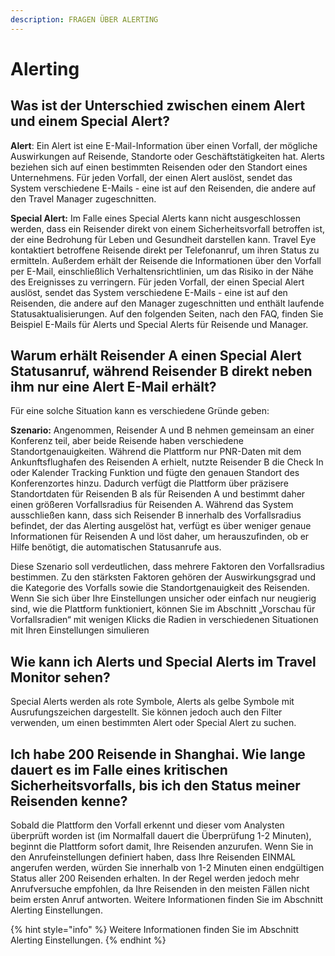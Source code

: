 ```yaml
---
description: FRAGEN ÜBER ALERTING
---
```


# Alerting

## Was ist der Unterschied zwischen einem Alert und einem Special Alert?

**Alert**: Ein Alert ist eine E-Mail-Information über einen Vorfall, der mögliche Auswirkungen auf Reisende, Standorte oder Geschäftstätigkeiten hat. Alerts beziehen sich auf einen bestimmten Reisenden oder den Standort eines Unternehmens. Für jeden Vorfall, der einen Alert auslöst, sendet das System verschiedene E-Mails - eine ist auf den Reisenden, die andere auf den Travel Manager zugeschnitten.

**Special Alert:** Im Falle eines Special Alerts kann nicht ausgeschlossen werden, dass ein Reisender direkt von einem Sicherheitsvorfall betroffen ist, der eine Bedrohung für Leben und Gesundheit darstellen kann. Travel Eye kontaktiert betroffene Reisende direkt per Telefonanruf, um ihren Status zu ermitteln. Außerdem erhält der Reisende die Informationen über den Vorfall per E-Mail, einschließlich Verhaltensrichtlinien, um das Risiko in der Nähe des Ereignisses zu verringern. Für jeden Vorfall, der einen Special Alert auslöst, sendet das System verschiedene E-Mails - eine ist auf den Reisenden, die andere auf den Manager zugeschnitten und enthält laufende Statusaktualisierungen. Auf den folgenden Seiten, nach den FAQ, finden Sie Beispiel E-Mails für Alerts und Special Alerts für Reisende und Manager.

## Warum erhält Reisender A einen Special Alert Statusanruf, während Reisender B direkt neben ihm nur eine Alert E-Mail erhält?

Für eine solche Situation kann es verschiedene Gründe geben:

**Szenario:** Angenommen, Reisender A und B nehmen gemeinsam an einer Konferenz teil, aber beide Reisende haben verschiedene Standortgenauigkeiten. Während die Plattform nur PNR-Daten mit dem Ankunftsflughafen des Reisenden A erhielt, nutzte Reisender B die Check In oder Kalender Tracking Funktion und fügte den genauen Standort des Konferenzortes hinzu. Dadurch verfügt die Plattform über präzisere Standortdaten für Reisenden B als für Reisenden A und bestimmt daher einen größeren Vorfallsradius für Reisenden A. Während das System ausschließen kann, dass sich Reisender B innerhalb des Vorfallsradius befindet, der das Alerting ausgelöst hat, verfügt es über weniger genaue Informationen für Reisenden A und löst daher, um herauszufinden, ob er Hilfe benötigt, die automatischen Statusanrufe aus.

Diese Szenario soll verdeutlichen, dass mehrere Faktoren den Vorfallsradius bestimmen. Zu den stärksten Faktoren gehören der Auswirkungsgrad und die Kategorie des Vorfalls sowie die Standortgenauigkeit des Reisenden. Wenn Sie sich über Ihre Einstellungen unsicher oder einfach nur neugierig sind, wie die Plattform funktioniert, können Sie im Abschnitt „Vorschau für Vorfallsradien“ mit wenigen Klicks die Radien in verschiedenen Situationen mit Ihren Einstellungen simulieren

## Wie kann ich Alerts und Special Alerts im Travel Monitor sehen?

Special Alerts werden als rote Symbole, Alerts als gelbe Symbole mit Ausrufungszeichen dargestellt. Sie können jedoch auch den Filter verwenden, um einen bestimmten Alert oder Special Alert zu suchen.

## Ich habe 200 Reisende in Shanghai. Wie lange dauert es im Falle eines kritischen Sicherheitsvorfalls, bis ich den Status meiner Reisenden kenne?

Sobald die Plattform den Vorfall erkennt und dieser vom Analysten überprüft worden ist \(im Normalfall dauert die Überprüfung 1-2 Minuten\), beginnt die Plattform sofort damit, Ihre Reisenden anzurufen. Wenn Sie in den Anrufeinstellungen definiert haben, dass Ihre Reisenden EINMAL angerufen werden, würden Sie innerhalb von 1-2 Minuten einen endgültigen Status aller 200 Reisenden erhalten. In der Regel werden jedoch mehr Anrufversuche empfohlen, da Ihre Reisenden in den meisten Fällen nicht beim ersten Anruf antworten. Weitere Informationen finden Sie im Abschnitt Alerting Einstellungen.

{% hint style="info" %}
Weitere Informationen finden Sie im Abschnitt Alerting Einstellungen.
{% endhint %}

